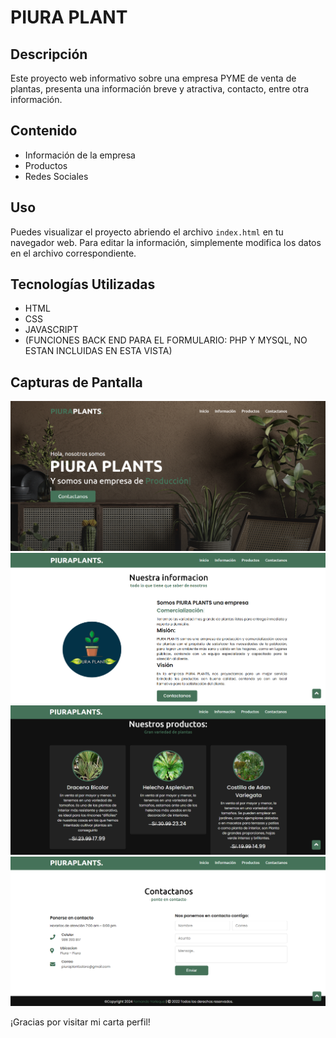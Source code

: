 
# PIURA PLANT


## Descripción
Este proyecto web informativo sobre una empresa PYME de venta de plantas, presenta una información breve y atractiva, contacto, entre otra información.

## Contenido
- Información de la empresa
- Productos
- Redes Sociales

## Uso
Puedes visualizar el proyecto abriendo el archivo `index.html` en tu navegador web. Para editar la información, simplemente modifica los datos en el archivo correspondiente.

## Tecnologías Utilizadas
- HTML
- CSS
- JAVASCRIPT
- (FUNCIONES BACK END PARA EL FORMULARIO: PHP Y MYSQL, NO ESTAN INCLUIDAS EN ESTA VISTA)

## Capturas de Pantalla
![Vista previa de PiuraPlants](images/captura.png)
![Vista previa de PiuraPlants](images/captura2.png)
![Vista previa de PiuraPlants](images/captura3.png)
![Vista previa de PiuraPlants](images/captura4.png)

¡Gracias por visitar mi carta perfil!
